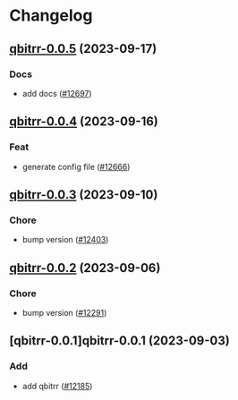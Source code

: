 # Changelog



## [qbitrr-0.0.5](https://github.com/truecharts/charts/compare/qbitrr-0.0.4...qbitrr-0.0.5) (2023-09-17)

### Docs

- add docs ([#12697](https://github.com/truecharts/charts/issues/12697))
  
  


## [qbitrr-0.0.4](https://github.com/truecharts/charts/compare/qbitrr-0.0.3...qbitrr-0.0.4) (2023-09-16)

### Feat

- generate config file ([#12666](https://github.com/truecharts/charts/issues/12666))
  
  


## [qbitrr-0.0.3](https://github.com/truecharts/charts/compare/qbitrr-0.0.2...qbitrr-0.0.3) (2023-09-10)

### Chore

- bump version ([#12403](https://github.com/truecharts/charts/issues/12403))
  
  


## [qbitrr-0.0.2](https://github.com/truecharts/charts/compare/qbitrr-0.0.1...qbitrr-0.0.2) (2023-09-06)

### Chore

- bump version ([#12291](https://github.com/truecharts/charts/issues/12291))
  
  


## [qbitrr-0.0.1]qbitrr-0.0.1 (2023-09-03)

### Add

- add qbitrr ([#12185](https://github.com/truecharts/charts/issues/12185))
  
  